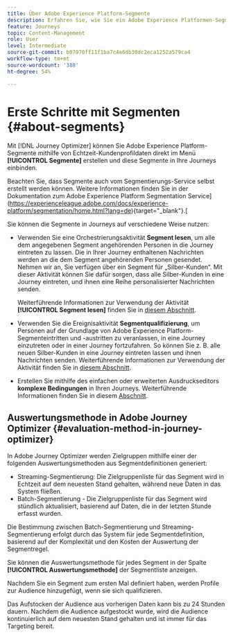 ```yaml
---
title: Über Adobe Experience Platform-Segmente
description: Erfahren Sie, wie Sie ein Adobe Experience Platformen-Segment konfigurieren
feature: Journeys
topic: Content-Management
role: User
level: Intermediate
source-git-commit: b07970ff11f1ba7c4e6db30dc2eca1252a579ca4
workflow-type: tm+mt
source-wordcount: '388'
ht-degree: 54%

---
```


# Erste Schritte mit Segmenten {#about-segments}

Mit [!DNL Journey Optimizer] können Sie Adobe Experience Platform-Segmente mithilfe von Echtzeit-Kundenprofildaten direkt im Menü **[!UICONTROL Segmente]** erstellen und diese Segmente in Ihre Journeys einbinden.

Beachten Sie, dass Segmente auch vom Segmentierungs-Service selbst erstellt werden können. Weitere Informationen finden Sie in der Dokumentation zum Adobe Experience Platform Segmentation Service](https://experienceleague.adobe.com/docs/experience-platform/segmentation/home.html?lang=de){target=&quot;_blank&quot;}.[

Sie können die Segmente in Journeys auf verschiedene Weise nutzen:

* Verwenden Sie eine Orchestrierungsaktivität **Segment lesen**, um alle dem angegebenen Segment angehörenden Personen in die Journey eintreten zu lassen. Die in Ihrer Journey enthaltenen Nachrichten werden an die dem Segment angehörenden Personen gesendet. Nehmen wir an, Sie verfügen über ein Segment für „Silber-Kunden“. Mit dieser Aktivität können Sie dafür sorgen, dass alle Silber-Kunden in eine Journey eintreten, und ihnen eine Reihe personalisierter Nachrichten senden.

   Weiterführende Informationen zur Verwendung der Aktivität **[!UICONTROL Segment lesen]** finden Sie in [diesem Abschnitt](../building-journeys/read-segment.md#configuring-segment-trigger-activity).

* Verwenden Sie die Ereignisaktivität **Segmentqualifizierung**, um Personen auf der Grundlage von Adobe Experience Platform-Segmenteintritten und -austritten zu veranlassen, in eine Journey einzutreten oder in einer Journey fortzufahren. So können Sie z. B. alle neuen Silber-Kunden in eine Journey eintreten lassen und ihnen Nachrichten senden. Weiterführende Informationen zur Verwendung der Aktivität finden Sie in [diesem Abschnitt](../building-journeys/segment-qualification-events.md).

* Erstellen Sie mithilfe des einfachen oder erweiterten Ausdruckseditors **komplexe Bedingungen** in Ihren Journeys. Weiterführende Informationen finden Sie in diesem [Abschnitt](../building-journeys/condition-activity.md#using-a-segment).

## Auswertungsmethode in Adobe Journey Optimizer {#evaluation-method-in-journey-optimizer}

In Adobe Journey Optimizer werden Zielgruppen mithilfe einer der folgenden Auswertungsmethoden aus Segmentdefinitionen generiert:

* Streaming-Segmentierung: Die Zielgruppenliste für das Segment wird in Echtzeit auf dem neuesten Stand gehalten, während neue Daten in das System fließen.
* Batch-Segmentierung - Die Zielgruppenliste für das Segment wird stündlich aktualisiert, basierend auf Daten, die in der letzten Stunde erfasst wurden.

Die Bestimmung zwischen Batch-Segmentierung und Streaming-Segmentierung erfolgt durch das System für jede Segmentdefinition, basierend auf der Komplexität und den Kosten der Auswertung der Segmentregel.

Sie können die Auswertungsmethode für jedes Segment in der Spalte **[!UICONTROL Auswertungsmethode]** der Segmentliste anzeigen.

Nachdem Sie ein Segment zum ersten Mal definiert haben, werden Profile zur Audience hinzugefügt, wenn sie sich qualifizieren.

Das Aufstocken der Audience aus vorherigen Daten kann bis zu 24 Stunden dauern. Nachdem die Audience aufgestockt wurde, wird die Audience kontinuierlich auf dem neuesten Stand gehalten und ist immer für das Targeting bereit.
